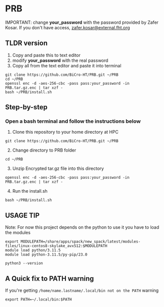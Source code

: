 # PRB

IMPORTANT: change **your_password** with the password provided by Zafer Kosar.
If you don't have access, zafer.kosar@external.fht.org


## TLDR version

1. Copy and paste this to text editor
2. modify **your_password** with the real password
3. Copy all from the text editor and paste it into terminal

```shell
git clone https://github.com/BiCro-HT/PRB.git ~/PRB
cd ~/PRB
openssl enc -d -aes-256-cbc -pass pass:your_password -in PRB.tar.gz.enc | tar xzf -
bash ~/PRB/install.sh

```

## Step-by-step

### Open a bash terminal and follow the instructions below

1. Clone this repository to your home directory at HPC

```shell
git clone https://github.com/BiCro-HT/PRB.git ~/PRB
```

2. Change directory to PRB folder

```shell
cd ~/PRB
```

3. Unzip Encrypted tar.gz file into this directory

```shell
openssl enc -d -aes-256-cbc -pass pass:your_password -in PRB.tar.gz.enc | tar xzf -
```


4. Run the install.sh

```shell
bash ~/PRB/install.sh
```

## USAGE TIP

Note: For now this project depends on the python to use it you have to load the modules

```shell
export MODULEPATH=/share/apps/spack/new_spack/latest/modules-files/linux-centos8-skylake_avx512:$MODULEPATH
module load python/3.11.5
module load python-3.11.5/py-pip/23.0

python3 --version

```

## A Quick fix to PATH warning

If you're getting `/home/name.lastname/.local/bin not on the PATH` warning

```shell
export PATH=~/.local/bin:$PATH

```